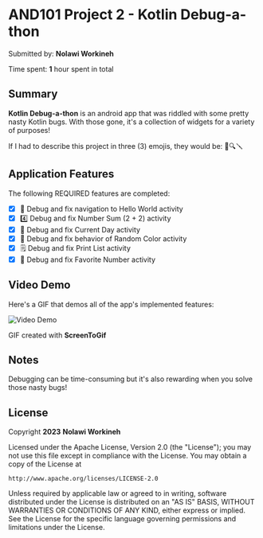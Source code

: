 <!-- INSTRUCTIONS: Go through this page and fill out any bolded entries with their correct values. -->

# AND101 Project 2 - Kotlin Debug-a-thon

Submitted by: **Nolawi Workineh**

Time spent: **1** hour spent in total

## Summary

**Kotlin Debug-a-thon** is an android app that was riddled with some pretty nasty Kotlin bugs. With those gone, it's a collection of widgets for a variety of purposes! 

If I had to describe this project in three (3) emojis, they would be: 🐛🔍🪛

## Application Features

<!-- Please be sure to change the [ ] to [x] for any features you completed. If a feature is not checked [x], you might miss the points for that item! -->

The following REQUIRED features are completed:

- [x] 👋 Debug and fix navigation to Hello World activity
- [x] 4️⃣ Debug and fix Number Sum (2 + 2) activity
- [x] 📅 Debug and fix Current Day activity 
- [x] 🌈 Debug and fix behavior of Random Color activity
- [x] 🗒️ Debug and fix Print List activity
- [x] 💯 Debug and fix Favorite Number activity

## Video Demo

Here's a GIF that demos all of the app's implemented features:

<img src='https://i.imgur.com/O6DmKR8.gif' title='Video Demo' width='' alt='Video Demo' />

GIF created with **ScreenToGif**

<!-- Recommended tools:
- [Kap](https://getkap.co/) for macOS
- [ScreenToGif](https://www.screentogif.com/) for Windows
- [peek](https://github.com/phw/peek) for Linux. -->

## Notes

Debugging can be time-consuming but it's also rewarding when you solve those nasty bugs!

## License

Copyright **2023** **Nolawi Workineh**

Licensed under the Apache License, Version 2.0 (the "License");
you may not use this file except in compliance with the License.
You may obtain a copy of the License at

    http://www.apache.org/licenses/LICENSE-2.0

Unless required by applicable law or agreed to in writing, software
distributed under the License is distributed on an "AS IS" BASIS,
WITHOUT WARRANTIES OR CONDITIONS OF ANY KIND, either express or implied.
See the License for the specific language governing permissions and
limitations under the License.
